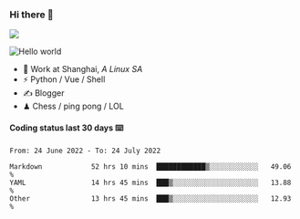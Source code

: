 ### Hi there 👋
![](https://komarev.com/ghpvc/?username=Xuhandsome)


<img src="https://github-readme-stats.vercel.app/api?username=XuHandsome&show_icons=true&theme=merko" alt="Hello world">

<br/>

- 🍻  Work at Shanghai, _A Linux SA_
- ⚡  Python / Vue / Shell
- ✍️  Blogger
- ♟  Chess / ping pong / LOL

#### Coding status last 30 days ⌨️

<!--START_SECTION:waka-->

```text
From: 24 June 2022 - To: 24 July 2022

Markdown            52 hrs 10 mins  ████████████▒░░░░░░░░░░░░   49.06 %
YAML                14 hrs 45 mins  ███▒░░░░░░░░░░░░░░░░░░░░░   13.88 %
Other               13 hrs 45 mins  ███▒░░░░░░░░░░░░░░░░░░░░░   12.93 %
```

<!--END_SECTION:waka-->
